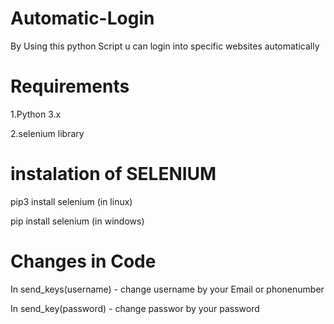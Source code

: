 # Automatic-Login
By Using this python Script u can login into specific websites automatically

# Requirements
1.Python 3.x

2.selenium library

# instalation of SELENIUM

pip3 install selenium (in linux)

pip install selenium (in windows)

# Changes in Code

In send_keys(username) - change username  by your Email or phonenumber

In send_key(password) - change passwor by your  password
